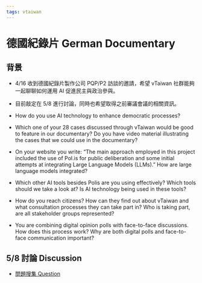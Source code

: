 ```yaml
---
tags: vtaiwan
---
```

# 德國紀錄片 German Documentary

## 背景
- 4/16 收到德國紀錄片製作公司 PQP/P2 訪談的邀請，希望 vTaiwan 社群能夠一起聊聊如何運用 AI 促進民主與政治參與。
- 目前敲定在 5/8 進行討論，同時也希望取得之前審議會議的相關資訊。

- How do you use AI technology to enhance democratic processes?

- Which one of your 28 cases discussed through vTaiwan would be good to feature in our documentary? Do you have video material illustrating the cases that we could use in the  documentary?

- On your website you write: “The main approach employed in this project included the use of Pol.is for public deliberation and some initial attempts at integrating Large Language Models (LLMs).” How are large language models integrated?

- Which other AI tools besides Polis are you using effectively? Which tools should we take a look at? Is AI technology being used in these tools?

- How do you reach citizens? How can they find out about vTaiwan and what consultation processes they can take part in? Who is taking part, are all stakeholder groups represented?

- You are combining digital opinion polls with face-to-face discussions. How does this process work? Why are both digital polls and face-to-face communication important?


## 5/8 討論 Discussion 
- [問題搜集 Question](https://docs.google.com/document/d/1-CwbRaWTfNdJ-QxZa75CZ2pl08zJ5GoXdE7myeaD0M8/edit?usp=sharing)